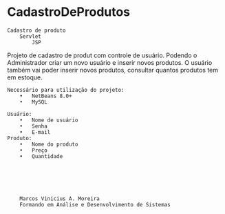 # CadastroDeProdutos

	Cadastro de produto
		Servlet
			JSP


Projeto de cadastro de produt com controle de usuário. Podendo o Administrador criar um novo usuário e inserir novos produtos.
O usuário também vai poder inserir novos produtos, consultar quantos produtos tem em estoque.


	Necessário para utilização do projeto:
		•	NetBeans 8.0+
		•	MySQL

	Usuário:
		•	Nome de usuário
		•	Senha
		•	E-mail
	Produto:
		•	Nome do produto
		•	Preço
		•	Quantidade






		Marcos Vinicius A. Moreira
		Formando em Análise e Desenvolvimento de Sistemas